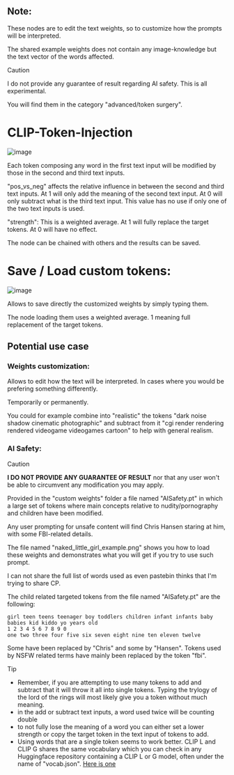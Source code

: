 ## Note:

These nodes are to edit the text weights, so to customize how the prompts will be interpreted.

The shared example weights does not contain any image-knowledge but the text vector of the words affected.

> [!CAUTION]
> I do not provide any guarantee of result regarding AI safety. This is all experimental.

You will find them in the category "advanced/token surgery".

# CLIP-Token-Injection

![image](https://github.com/user-attachments/assets/b4adb747-9cf4-4b56-b7c2-a97acc7fb0c4)

Each token composing any word in the first text input will be modified by those in the second and third text inputs.

"pos_vs_neg" affects the relative influence in between the second and third text inputs. At 1 will only add the meaning of the second text input. At 0 will only subtract what is the third text input. This value has no use if only one of the two text inputs is used.

"strength": This is a weighted average. At 1 will fully replace the target tokens. At 0 will have no effect.

The node can be chained with others and the results can be saved.

# Save / Load custom tokens:

![image](https://github.com/user-attachments/assets/278933ab-4008-4250-a605-936a394d81a6)

Allows to save directly the customized weights by simply typing them.

The node loading them uses a weighted average. 1 meaning full replacement of the target tokens.

## Potential use case

### Weights customization:

Allows to edit how the text will be interpreted. In cases where you would be prefering something differently.

Temporarily or permanently.

You could for example combine into "realistic" the tokens "dark noise shadow cinematic photographic" and subtract from it "cgi render rendering rendered videogame videogames cartoon" to help with general realism.

### AI Safety:

> [!CAUTION]
> **I DO NOT PROVIDE ANY GUARANTEE OF RESULT** nor that any user won't be able to circumvent any modification you may apply.

Provided in the "custom weights" folder a file named "AISafety.pt" in which a large set of tokens where main concepts relative to nudity/pornography and children have been modified.

Any user prompting for unsafe content will find Chris Hansen staring at him, with some FBI-related details.

The file named "naked_little_girl_example.png" shows you how to load these weights and demonstrates what you will get if you try to use such prompt.

I can not share the full list of words used as even pastebin thinks that I'm trying to share CP.

The child related targeted tokens from the file named "AISafety.pt" are the following:

    girl teen teens teenager boy toddlers children infant infants baby babies kid kiddo yo years old
    1 2 3 4 5 6 7 8 9 0
    one two three four five six seven eight nine ten eleven twelve

Some have been replaced by "Chris" and some by "Hansen". Tokens used by NSFW related terms have mainly been replaced by the token "fbi".

> [!TIP]
> - Remember, if you are attempting to use many tokens to add and subtract that it will throw it all into single tokens. Typing the trylogy of the lord of the rings will most likely give you a token without much meaning.
> - in the add or subtract text inputs, a word used twice will be counting double
> - to not fully lose the meaning of a word you can either set a lower strength or copy the target token in the text input of tokens to add.
> - Using words that are a single token seems to work better. CLIP L and CLIP G shares the same vocabulary which you can check in any Huggingface repository containing a CLIP L or G model, often under the name of "vocab.json". [Here is one](https://huggingface.co/openai/clip-vit-large-patch14/raw/main/vocab.json)
